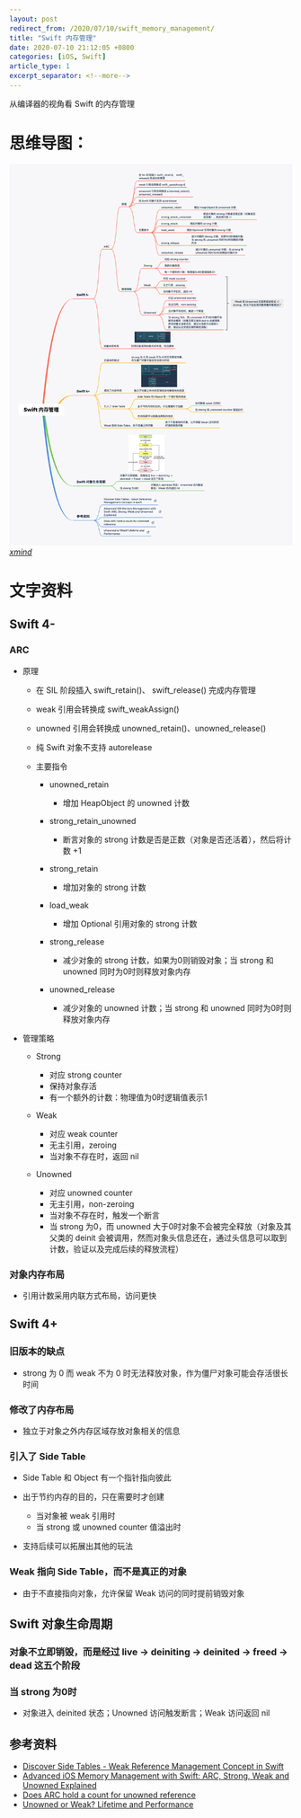 ```yaml
---
layout: post
redirect_from: /2020/07/10/swift_memory_management/
title: "Swift 内存管理"
date: 2020-07-10 21:12:05 +0800
categories: [iOS, Swift]
article_type: 1
excerpt_separator: <!--more-->
---
```


从编译器的视角看 Swift 的内存管理

<!--more-->

# 思维导图：

![](https://github.com/zhangao0086/mind/blob/master/Swift%20%E5%86%85%E5%AD%98%E7%AE%A1%E7%90%86/Swift%20%E5%86%85%E5%AD%98%E7%AE%A1%E7%90%86.png?raw=true)
*[xmind](https://github.com/zhangao0086/mind/blob/master/Swift%20%E5%86%85%E5%AD%98%E7%AE%A1%E7%90%86/Swift%20%E5%86%85%E5%AD%98%E7%AE%A1%E7%90%86.xmind)*

# 文字资料

## Swift 4-

### ARC

- 原理

  - 在 SIL 阶段插入 swift_retain()、 swift_release() 完成内存管理
  - weak 引用会转换成 swift_weakAssign()
  - unowned 引用会转换成 unowned_retain()、unowned_release()
  - 纯 Swift 对象不支持 autorelease
  - 主要指令

    - unowned_retain

      - 增加 HeapObject 的 unowned 计数

    - strong_retain_unowned

      - 断言对象的 strong 计数是否是正数（对象是否还活着），然后将计数 +1

    - strong_retain

      - 增加对象的 strong 计数

    - load_weak

      - 增加 Optional 引用对象的 strong 计数

    - strong_release

      - 减少对象的 strong 计数，如果为0则销毁对象；当 strong 和 unowned 同时为0时则释放对象内存

    - unowned_release

      - 减少对象的 unowned 计数；当 strong 和 unowned 同时为0时则释放对象内存

- 管理策略

  - Strong

    - 对应 strong counter
    - 保持对象存活
    - 有一个额外的计数：物理值为0时逻辑值表示1

  - Weak

    - 对应 weak counter
    - 无主引用，zeroing
    - 当对象不存在时，返回 nil

  - Unowned

    - 对应 unowned counter
    - 无主引用，non-zeroing
    - 当对象不存在时，触发一个断言
    - 当 strong 为0，而 unowned 大于0时对象不会被完全释放（对象及其父类的 deinit 会被调用，然而对象头信息还在，通过头信息可以取到计数，验证以及完成后续的释放流程）

### 对象内存布局

- 引用计数采用内联方式布局，访问更快

## Swift 4+

### 旧版本的缺点

- strong 为 0 而 weak 不为 0 时无法释放对象，作为僵尸对象可能会存活很长时间

### 修改了内存布局

- 独立于对象之外内存区域存放对象相关的信息

### 引入了 Side Table

- Side Table 和 Object 有一个指针指向彼此
- 出于节约内存的目的，只在需要时才创建

  - 当对象被 weak 引用时
  - 当 strong 或 unowned counter 值溢出时

- 支持后续可以拓展出其他的玩法

### Weak 指向 Side Table，而不是真正的对象

- 由于不直接指向对象，允许保留 Weak 访问的同时提前销毁对象

## Swift 对象生命周期

### 对象不立即销毁，而是经过 live -> deiniting -> deinited -> freed -> dead 这五个阶段

### 当 strong 为0时

- 对象进入 deinited 状态；Unowned 访问触发断言；Weak 访问返回 nil

## 参考资料

- [Discover Side Tables - Weak Reference Management Concept in Swift](https://maximeremenko.com/swift-arc-weak-references)
- [Advanced iOS Memory Management with Swift: ARC, Strong, Weak and Unowned Explained](https://www.vadimbulavin.com/swift-memory-management-arc-strong-weak-and-unowned/)
- [Does ARC hold a count for unowned reference](https://stackoverflow.com/questions/54836745/does-arc-hold-a-count-for-unowned-reference)
- [Unowned or Weak? Lifetime and Performance](https://www.uraimo.com/2016/10/27/unowned-or-weak-lifetime-and-performance/)


